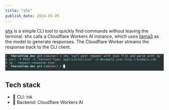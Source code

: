 ```yaml
---
title: "shx"
publish_date: 2024-05-05
---
```


[shx](https://github.com/rajikaimal/shx) is a simple CLI tool to quickly find commands without leaving the terminal. shx calls a Cloudflare Workers AI instance, which uses [llama3](https://blog.cloudflare.com/meta-llama-3-available-on-cloudflare-workers-ai/) as the model to generate responses. The Cloudflare Worker streams the response back to the CLI client.

![img](./shx.png)

## Tech stack

- 📎 CLI: ink
- 📎 Backend: Cloudflare Workers AI
